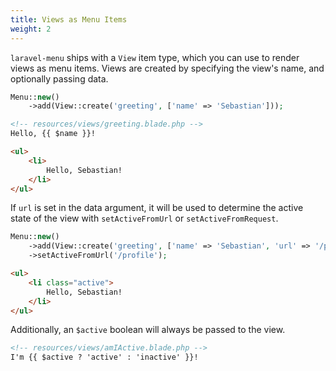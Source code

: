 ```yaml
---
title: Views as Menu Items
weight: 2
---
```


`laravel-menu` ships with a `View` item type, which you can use to render views as menu items. Views are created by specifying the view's name, and optionally passing data.

```php
Menu::new()
    ->add(View::create('greeting', ['name' => 'Sebastian']));
```

```html
<!-- resources/views/greeting.blade.php -->
Hello, {{ $name }}!
```

```html
<ul>
    <li>
        Hello, Sebastian!
    </li>
</ul>
```

If `url` is set in the data argument, it will be used to determine the active state of the view with `setActiveFromUrl` or `setActiveFromRequest`.

```php
Menu::new()
    ->add(View::create('greeting', ['name' => 'Sebastian', 'url' => '/profile']))
    ->setActiveFromUrl('/profile');
```

```html
<ul>
    <li class="active">
        Hello, Sebastian!
    </li>
</ul>
```

Additionally, an `$active` boolean will always be passed to the view.

```html
<!-- resources/views/amIActive.blade.php -->
I'm {{ $active ? 'active' : 'inactive' }}!
```
